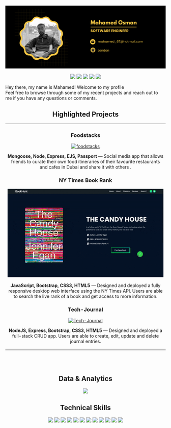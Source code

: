 ![alt text](https://github.com/molockss/molockss/blob/main/github-cover.png "Logo Title Text 1")

<p align="center">
<a href="https://twitter.com/_molocks"><img src="https://img.shields.io/badge/@molockss-F7C844?&style=for-the-badge&logo=twitter&logoColor=black" height=25></a>
<a href="https://www.codewars.com/users/molocks"><img src="https://img.shields.io/badge/Codewars-F7C844?style=for-the-badge&logo=Codewars&logoColor=black" height=25></a>
<a href="mailto:mahamed_67@hotmail.com"><img src="https://img.shields.io/badge/mahamed_67@hotmail.com-F7C844?style=for-the-badge&logo=gmail&logoColor=black" height=25></a>
<a href="https://www.linkedin.com/in/mahamed-osman-803447170/"><img src="https://img.shields.io/badge/mahamed_osman-F7C844?style=for-the-badge&logo=linkedin&logoColor=black" height=25></a>
<a href="https://dev.to/USER"><img src="https://img.shields.io/badge/Download_Resume-F7C844?style=for-the-badge&logo=googledrive&logoColor=black" height=25></a>
</p>

<p align="center">

 Hey there, my name is Mahamed! Welcome to my profile <br> Feel free to browse through some of my recent projects and reach out to me if you have any questions or comments.
</p>


<h2 align="center">Highlighted Projects </h2>
<div align="center">
<table>
<tr>
<td width="50%">
 
 <h3 align="center" color="white">Foodstacks</h2>
<div align="center" >  
<a href="https://foodstacks.up.railway.app/">
<img src="https://github.com/molockss/molockss/blob/main/foodstacks-complete.gif" alt="foodstacks" vh="350px" vw="0%" />
</a>
 <p><strong> Mongoose, Node, Express, EJS, Passport</strong> — Social media app that allows friends to curate their own food itineraries of their favourite restaurants and cafes in Dubai and share it with others .</p>
 
 
 
 
<h3 align="center" color="white">NY Times Book Rank</h2>
<div align="center" >  
<a href="https://github.com/molockss/ny-times-api">
<img src="https://github.com/molockss/molockss/blob/main/ezgif.com-gif-maker.gif?raw=true" alt="Book Hunt" vh="322px" vw="70%" />
</a>
 <p><strong>JavaScript, Bootstrap, CSS3, HTML5</strong> — Designed and deployed a fully responsive desktop web interface using the NY Times API. Users are able to search the live rank of a book and get access to more information.</p>
 
 <h3 align="center" color="white">Tech-Journal</h2>
<div align="center" >  
<a href="https://github.com/molockss/Crud-Blog">
<img src="https://github.com/molockss/molockss/blob/main/tech-gif.gif?raw=true" alt="Tech-Journal" vh="322px" vw="70%" />
</a>
 <p><strong>NodeJS, Express, Bootstrap, CSS3, HTML5</strong> — Designed and deployed a full-stack CRUD app. Users are able to create, edit, update and delete journal entries.</p>
 
 </table>
<br>
<br>
 





<h2 align="center">Data & Analytics</h2>

<div align="center">
<img src="http://github-readme-streak-stats.herokuapp.com?user=molockss&theme=highcontrast&hide_border=true&date_format=M%20j%5B%2C%20Y%5D&ring=F7C844&sideNums=F7C844&sideLabels=F7C844&background=FFFFFF00&currStreakNum=F7C844">
</div>
 
 <h2 align="center">Technical Skills</h2>
<p align="center">
<img src="https://img.shields.io/badge/HTML5-F7C844?style=for-the-badge&logo=html5&logoColor=black" height=25>
<img src="https://img.shields.io/badge/CSS3-F7C844?style=for-the-badge&logo=css3&logoColor=black" height=25>
<img src="https://img.shields.io/badge/JavaScript-F7C844?style=for-the-badge&logo=javascript&logoColor=black" height=25>
<img src="https://img.shields.io/badge/Node.js-F7C844?style=for-the-badge&logo=nodedotjs&logoColor=black" height=25>
<img src="https://img.shields.io/badge/React-F7C844?style=for-the-badge&logo=react&logoColor=black" height=25>
<img src="https://img.shields.io/badge/Express.js-F7C844?style=for-the-badge&logo=express&logoColor=black" height=25>
<img src="https://img.shields.io/badge/MongoDB-F7C844?style=for-the-badge&logo=mongodb&logoColor=black" height=25>
<img src="https://img.shields.io/badge/Figma-F7C844?style=for-the-badge&logo=figma&logoColor=black" height=25>
<img src="https://img.shields.io/badge/firebase-F7C844?style=for-the-badge&logo=firebase&logoColor=black" height=25>
<img src="https://img.shields.io/badge/jQuery-F7C844?style=for-the-badge&logo=jquery&logoColor=black" height=25>
<img src="https://img.shields.io/badge/Visual_Studio-F7C844?style=for-the-badge&logo=visual%20studio&logoColor=black" height=25>
<img src="https://img.shields.io/badge/GIT-F7C844?style=for-the-badge&logo=git&logoColor=black" height=25>
</p>
